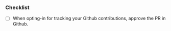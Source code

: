 ### Checklist

- [ ] When opting-in for tracking your Github contributions, approve the PR in Github.
